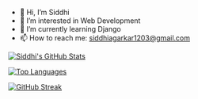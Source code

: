 - 👋 Hi, I’m Siddhi
- 👀 I’m interested in Web Development
- 🌱 I’m currently learning Django
- 📫 How to reach me: siddhiagarkar1203@gmail.com

<!---
siddhiagarkar/siddhiagarkar is a ✨ special ✨ repository because its `README.md` (this file) appears on your GitHub profile.
You can click the Preview link to take a look at your changes.
--->

[![Siddhi's GitHub Stats](https://github-readme-stats.vercel.app/api?username=siddhiagarkar&show_icons=true&theme=prussian)](https://github.com/anuraghazra/github-readme-stats)

[![Top Languages](https://github-readme-stats.vercel.app/api/top-langs/?username=siddhiagarkar&layout=compact)](https://github.com/anuraghazra/github-readme-stats)

[![GitHub Streak](https://github-readme-streak-stats.herokuapp.com/?user=siddhiagarkar)](https://git.io/streak-stats)
